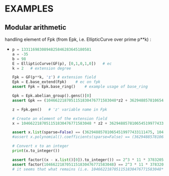 # EXAMPLES

## Modular arithmetic

handling element of Fpk (from Epk, i.e. EllipticCurve over prime p**k) :
*	```py
	p = 1331169830894825846283645180581
	a = -35
	b = 98
	E = EllipticCurve(GF(p), [0,1,0,1,0])	# ec
	k = 2	# extension degree

	Fpk = GF(p**k, 'z')	# extension field
	Epk = E.base_extend(Fpk)	# ec on fpk
	assert Fpk = Epk.base_ring()	# example usage of base_ring

	Gpk = Epk.abelian_group().gens()[0] 
	assert Gpk == (1046622187051151830476771583048*z2 + 362948857810654519977433111475 : 143398469641251292777945027238*z2 + 1078401350490801661151376542995 : 1)

	z = Fpk.gen()	# 'z' variable name in Fpk

	# Create an element of the extension field
	x = 1046622187051151830476771583048 * z2 + 362948857810654519977433111475

	assert x.list(sparse=False) == (362948857810654519977433111475, 1046622187051151830476771583048)
	#assert x.polynomial().coefficients(sparse=False) == (362948857810654519977433111475, 1046622187051151830476771583048)

	# Convert x to an integer
	print(x.to_integer())

	assert factor((x - x.list()[0]).to_integer()) == 2^3 * 11 * 3783205067 * 3143745510257080913 * 1331169830894825846283645180581
	assert factor(1046622187051151830476771583048) == 2^3 * 11 * 3783205067 * 3143745510257080913
	# it seems that what remains (i.e. 1046622187051151830476771583048*z2) is just 1046622187051151830476771583048 * p, in modulo (in fact, we're working in p**2)
	```
